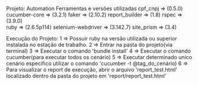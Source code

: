 Projeto: Automation
Ferramentas e versões utilizadas
cpf_cnpj           => (0.5.0)
cucumber-core      => (3.2.1)
faker              =>  (2.10.2)
report_builder     => (1.8)
rspec              => (3.9.0)      
ruby               => (2.6.5p114) 
selenium-webdriver => (3.142.7)
site_prism         => (3.4)

Execução do Projeto:
1 => Possuir ruby na versão utilizada ou superior instalada no estação de trabalho.
2 => Entrar na pasta do projeto(via terminal)
3 => Executar o comando 'bundle install'
4 => Executar o comando cucumber(para executar todos os cenário)
5 => Executar determinado unico cenário especifico utilizar o comando 'cucumber -t @tag_do_cenário)
6 => Para visualizar o report de execução, abrir o arquivo 'report_test.html' localizado dentro da pasta do projeto em
'report/report_test.html'
